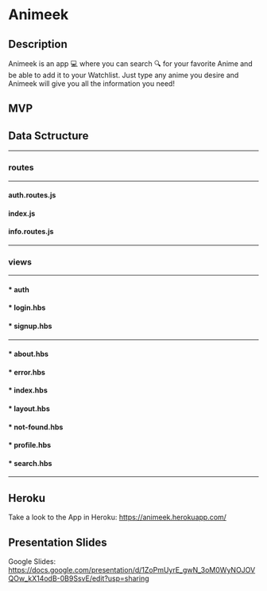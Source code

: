 # Animeek

## Description

Animeek is an app 💻 where you can search 🔍 for your favorite Anime and be able to add it to your Watchlist. Just type any anime you desire and Animeek will give you all the information you need!

## MVP

## Data Sctructure
***
### routes
***
#### auth.routes.js
#### index.js
#### info.routes.js

***
### views
***
#### * auth
#### * login.hbs
#### * signup.hbs
***
#### * about.hbs
#### * error.hbs
#### * index.hbs
#### * layout.hbs
#### * not-found.hbs
#### * profile.hbs
#### * search.hbs
***

## Heroku

Take a look to the App in Heroku: <https://animeek.herokuapp.com/>

## Presentation Slides

Google Slides: <https://docs.google.com/presentation/d/1ZoPmUyrE_gwN_3oM0WyNOJOVQOw_kX14odB-0B9SsvE/edit?usp=sharing>



